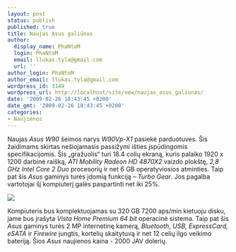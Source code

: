 ```yaml
---
layout: post
status: publish
published: true
title: Naujas Asus galiūnas
author:
  display_name: PhaNtoM
  login: PhaNtoM
  email: llukas.tyla@gmail.com
  url: ''
author_login: PhaNtoM
author_email: llukas.tyla@gmail.com
wordpress_id: 3149
wordpress_url: http://localhost/site/new/naujas_asus_galiunas/
date: '2009-02-26 18:43:45 +0200'
date_gmt: '2009-02-26 18:43:45 +0200'
categories:
- Naujienos
---
```

<p>Naujas <i>Asus W90</i>  šeimos narys <i>W90Vp-X1</i> pasiekė parduotuves. Šis žaidimams skirtas nešiojamasis passižymi išties įspūdingomis specifikacijomis. Šis „gražuolis“ turi 18.4 colių ekraną, kuris palaiko 1920 x 1200 darbinė raišką, <i>ATI Mobility Radeon HD 4870X2</i> vaizdo plokštę, <i>2,8 GHz Intel Core 2 Duo</i> procesorių ir net 6 GB operatyviosios atminties. Taip pat šis <i>Asus</i> gaminys turės  įdomią funkciją – <i>Turbo Gear</i>. Jos pagalba vartotojai šį kompiuterį galės paspartinti net iki 25%.</p>
<p><img src="http://svarke.technews.lt/asusw.jpg" /></p>
<p>Kompiuteris bus komplektuojamas su 320 GB 7200 aps/min kietuoju disku, jame bus įrašyta <i>Vista Home Premium 64 bit</i> operacinė sistema. Taip pat šis <i>Asus</i> gaminys turės 2 MP internetinę kamerą, <i>Bluetooth</i>, <i>USB, ExpressCard, eSATA</i> ir  <i>Firewire</i> jungtis, kortelių skaitytuvą ir net 12 celių ilgo veikimo bateriją. Šios <i>Asus</i> naujienos kaina - 2000 JAV dolerių.</p>
